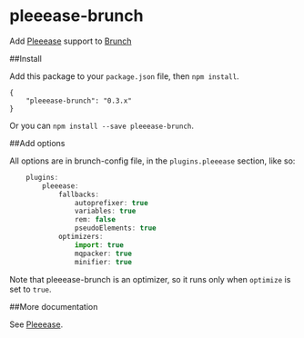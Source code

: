 pleeease-brunch
=============

Add [Pleeease](https://github.com/iamvdo/pleeease) support to [Brunch](https://github.com/brunch/brunch)

##Install

Add this package to your `package.json` file, then `npm install`.

	{
		"pleeease-brunch": "0.3.x"
	}

Or you can `npm install --save pleeease-brunch`.

##Add options

All options are in brunch-config file, in the `plugins.pleeease` section, like so:

```javascript
	plugins:
		pleeease:
			fallbacks:
				autoprefixer: true
				variables: true
				rem: false
				pseudoElements: true
			optimizers:
				import: true
				mqpacker: true
				minifier: true
```

Note that pleeease-brunch is an optimizer, so it runs only when `optimize` is set to `true`.

##More documentation

See [Pleeease](https://github.com/iamvdo/pleeease).
